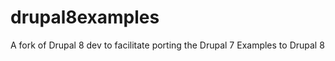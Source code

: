 drupal8examples
===============

A fork of Drupal 8 dev to facilitate porting the Drupal 7 Examples to Drupal 8
